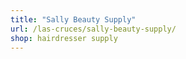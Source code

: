 ```yaml
---
title: "Sally Beauty Supply"
url: /las-cruces/sally-beauty-supply/
shop: hairdresser supply
---
```

